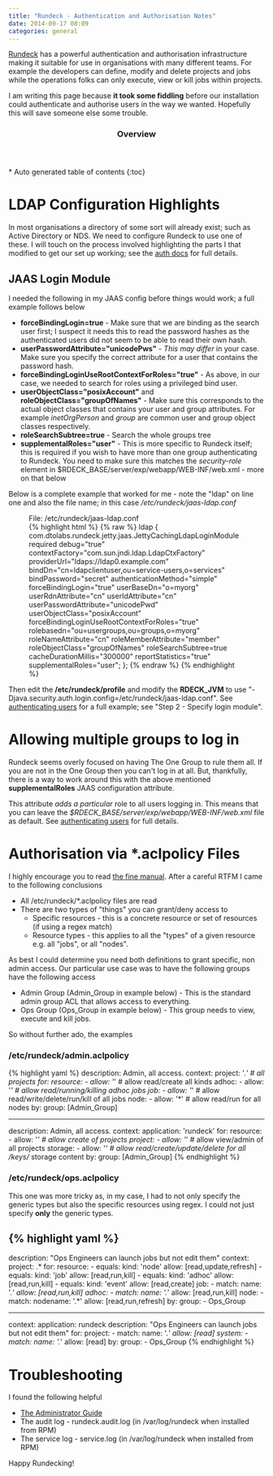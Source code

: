 ```yaml
---
title: "Rundeck - Authentication and Authorisation Notes"
date: 2014-09-17 08:09
categories: general
---
```


[Rundeck](http://www.rundeck.org) has a powerful authentication and
authorisation infrastructure making it suitable for use in organisations with
many different teams. For example the developers can define, modify
and delete projects and jobs while the operations folks can only execute, view 
or kill jobs within projects.

I am writing this page because **it took some fiddling** before our installation
could authenticate and authorise users in the way we wanted. Hopefully this will
save someone else some trouble.

<section id="table-of-contents" class="toc">
  <header>
    <h3>Overview</h3>
  </header>
<div id="drawer" markdown="1">
*  Auto generated table of contents
{:toc}
</div>
</section>

# LDAP Configuration Highlights

In most organisations a directory of some sort will already exist; such as
Active Directory or NDS. We need to configure Rundeck to use one of these. I will touch
on the process involved highlighting the parts I that modified to get our 
set up working; see the [auth
docs](http://rundeck.org/docs/administration/authenticating-users.html) for full
details.

## JAAS Login Module

I needed the following in my JAAS config before things would work; a full example
follows below

* **forceBindingLogin=true** - Make sure that we are binding as the search user
    first; I suspect it needs this to read the password hashes as the
    authenticated users did not seem to be able to read their own hash.
* **userPasswordAttribute="unicodePws"** - *This may differ* in your case. Make sure
    you specify the correct attribute for a user that contains the password
    hash.
* **forceBindingLoginUseRootContextForRoles="true"** - As above, in our case, we
    needed to search for roles using a privileged bind user.
* **userObjectClass="posixAccount"** and **roleObjectClass="groupOfNames"** -
    Make sure this corresponds to the actual object classes that contains your
    user and group attributes. For example *inetOrgPerson* and *group* are
    common user and group object classes respectively.
* **roleSearchSubtree=true** - Search the whole groups tree
* **supplementalRoles="user"** - This is more specific to Rundeck itself; this
    is required if you wish to have more than one group authenticating to
    Rundeck. You need to make sure this matches the *security-role* element in
    $RDECK_BASE/server/exp/webapp/WEB-INF/web.xml - more on that below

Below is a complete example that worked for me - note the "ldap" on line one 
and also the file name; in this case */etc/rundeck/jaas-ldap.conf*

<figure>
    <figcaption>File: /etc/rundeck/jaas-ldap.conf</figcaption>
{% highlight html %}
{% raw %}
ldap {
    com.dtolabs.rundeck.jetty.jaas.JettyCachingLdapLoginModule required
    debug="true"
    contextFactory="com.sun.jndi.ldap.LdapCtxFactory"
    providerUrl="ldaps://ldap0.example.com"
    bindDn="cn=ldapclientuser,ou=service-users,o=services"
    bindPassword="secret"
    authenticationMethod="simple"
    forceBindingLogin="true"
    userBaseDn="o=myorg"
    userRdnAttribute="cn"
    userIdAttribute="cn"
    userPasswordAttribute="unicodePwd"
    userObjectClass="posixAccount"
    forceBindingLoginUseRootContextForRoles="true"
    rolebasedn="ou=usergroups,ou=groups,o=myorg"
    roleNameAttribute="cn"
    roleMemberAttribute="member"
    roleObjectClass="groupOfNames"
    roleSearchSubtree=true
    cacheDurationMillis="300000"
    reportStatistics="true"
    supplementalRoles="user";
};
{% endraw %}
{% endhighlight %}
</figure>

Then edit the **/etc/rundeck/profile** and modify the **RDECK_JVM** to use "-Djava.security.auth.login.config=/etc/rundeck/jaas-ldap.conf". See [authenticating users](http://rundeck.org/docs/administration/authenticating-users.html#ldap) 
for a full example; see "Step 2 - Specify login module".

# Allowing multiple groups to log in

Rundeck seems overly focused on having The One Group to rule them all. If you
are not in the One Group then you can't log in at all. But, thankfully, there is
a way to work around this with the above mentioned **supplementalRoles** JAAS
configuration attribute. 

This attribute *adds a particular* role to all users
logging in. This means that you can leave the *$RDECK_BASE/server/exp/webapp/WEB-INF/web.xml* file as default. See [authenticating
users](http://rundeck.org/docs/administration/authenticating-users.html) for
full details.

# Authorisation via *.aclpolicy Files

I highly encourage you to read [the fine
manual](http://rundeck.org/docs/administration/access-control-policy.html). After a careful RTFM I came to the following conclusions

* All /etc/rundeck/*.aclpolicy files are read
* There are two types of "things" you can grant/deny access to
  * Specific resources - this is a concrete resource or set of resources (if
      using a regex match)
  * Resource types - this applies to all the "types" of a given resource e.g.
      all "jobs", or all "nodes".

As best I could determine you need both definitions to grant specific, non admin access. Our
particular use case was to have the following groups have the following access

* Admin Group (Admin_Group in example below) - This is the standard admin group
    ACL that allows access to everything.
* Ops Group (Ops_Group in example below) - This group needs to view, execute and
    kill jobs.

So without further ado, the examples

### /etc/rundeck/admin.aclpolicy
{% highlight yaml %}
description: Admin, all access.
context:
  project: '.*' # all projects
for:
  resource:
    - allow: '*' # allow read/create all kinds
  adhoc:
    - allow: '*' # allow read/running/killing adhoc jobs
  job:
    - allow: '*' # allow read/write/delete/run/kill of all jobs
  node:
    - allow: '*' # allow read/run for all nodes
by:
  group: [Admin_Group]

---

description: Admin, all access.
context:
  application: 'rundeck'
for:
  resource:
    - allow: '*' # allow create of projects
  project:
    - allow: '*' # allow view/admin of all projects
  storage:
    - allow: '*' # allow read/create/update/delete for all /keys/* storage content
by:
  group: [Admin_Group]
{% endhighlight %}

### /etc/rundeck/ops.aclpolicy

This one was more tricky as, in my case, I had to not only specify the generic types 
but also the specific resources using regex. I could not just specify **only** the generic types.

{% highlight yaml %}
---
description: "Ops Engineers can launch jobs but not edit them"
context:
  project: .*
for:
  resource:
    - equals:
        kind: 'node'
      allow: [read,update,refresh]
    - equals:
        kind: 'job'
      allow: [read,run,kill]
    - equals:
        kind: 'adhoc'
      allow: [read,run,kill]
    - equals:
        kind: 'event'
      allow: [read,create]
  job:
    - match:
        name: '.*'
      allow: [read,run,kill]
  adhoc:
    - match:
        name: '.*'
      allow: [read,run,kill]
  node:
    - match:
        nodename: '.*'
      allow: [read,run,refresh]
by:
  group:
    - Ops_Group

---
context:
  application: rundeck
description: "Ops Engineers can launch jobs but not edit them"
for:
  project:
    - match:
        name: '.*'
      allow: [read]
  system:
    - match:
        name: '.*'
      allow: [read]
by:
  group:
    - Ops_Group
{% endhighlight %}

# Troubleshooting

I found the following helpful

* [The Administrator Guide](http://rundeck.org/docs/administration/index.html)
* The audit log - rundeck.audit.log (in /var/log/rundeck when installed from RPM)
* The service log - service.log (in /var/log/rundeck when installed from RPM)

Happy Rundecking!

